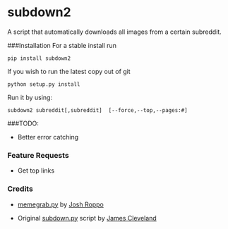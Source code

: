 subdown2
============================

A script that automatically downloads all images from a certain subreddit.

###Installation
For a stable install run
```
pip install subdown2
```
If you wish to run the latest copy out of git
```
python setup.py install
```
Run it by using:
```
subdown2 subreddit[,subreddit]  [--force,--top,--pages:#]
```



###TODO:

 - Better error catching

### Feature Requests

 - Get top links
### Credits

 - [memegrab.py](https://github.com/Ropes/MemeGrab) by [Josh Roppo](https://github.com/Ropes)

 - Original [subdown.py](https://github.com/radiosilence/subdown.py) script by [James Cleveland](https://github.com/radiosilence)
